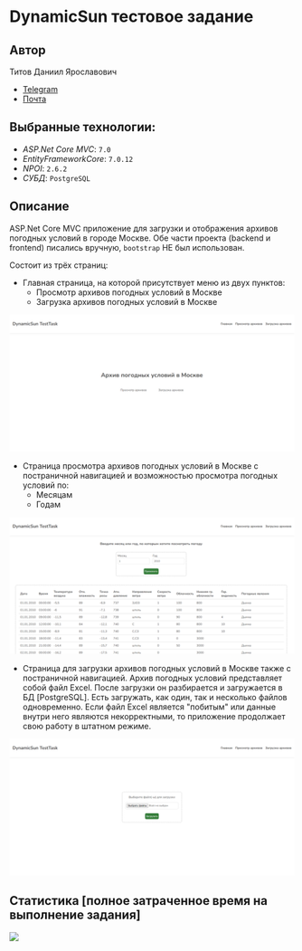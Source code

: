 # DynamicSun тестовое задание

## Автор

Титов Даниил Ярославович
- [Telegram](https://t.me/Menemi)
- [Почта](mailto:danila.titov1210@yandex.ru)

## Выбранные технологии:

- _ASP.Net Core MVC_: `7.0`
- _EntityFrameworkCore_: `7.0.12`
- _NPOI_: `2.6.2`
- _СУБД_: `PostgreSQL`

## Описание

ASP.Net Core MVC приложение для загрузки и отображения архивов погодных условий в городе Москве.
Обе части проекта (backend и frontend) писались вручную, `bootstrap` НЕ был использован.

Состоит из трёх страниц:
- Главная страница, на которой присутствует меню из двух пунктов:
  - Просмотр архивов погодных условий в Москве
  - Загрузка архивов погодных условий в Москве

![главная страница](https://github.com/Menemi/DynamicSun-TestTask/blob/master/screenshots4readme/home.png)
- Страница просмотра архивов погодных условий в Москве c постраничной навигацией и возможностью просмотра погодных условий по:
  - Месяцам
  - Годам

![страница просмотра архивов](https://github.com/Menemi/DynamicSun-TestTask/blob/master/screenshots4readme/view.png)
- Страница для загрузки архивов погодных условий в Москве также с постраничной навигацией. Архив погодных условий представляет собой файл Excel. После загрузки он разбирается и загружается в БД [PostgreSQL]. Есть загружать, как один, так и несколько файлов одновременно. Если файл Excel является "побитым" или данные внутри него являются некорректными, то приложение продолжает свою работу в штатном режиме.

![страница загрузки](https://github.com/Menemi/DynamicSun-TestTask/blob/master/screenshots4readme/input.png)

## Статистика [полное затраченное время на выполнение задания]

![](https://wakatime.com/badge/user/a6708d99-2cec-49e2-9e87-ba4c67d1c9a3/project/018b4df9-e508-4dad-8f47-0fc87e13bb17.svg)
